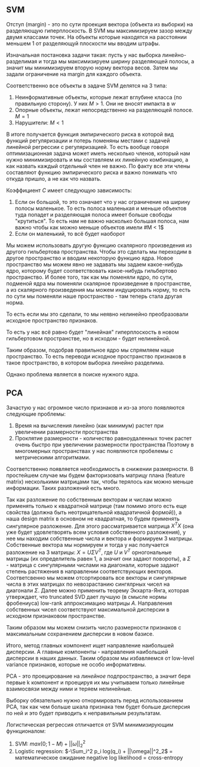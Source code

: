 ## SVM

Отступ (margin) - это по сути проекция вектора (объекта из выборки) на разделяющую гиперплоскость.
В SVM мы максимизируем зазор между двумя классами точек. На объекты которые находятся на расстоянии меньшем 1 от разделяющуй плоскости мы вводим штрафы. 

Изначальная постановка задачи такая: пусть у нас выборка линейно-разделимая и тогда мы максимизируем ширину разделяющей полосы, а значит мы минимизируем вторую норму вектора весов. Затем мы задали ограничение на margin для каждого объекта.

Соответственно все объекты в задаче SVM делятся на 3 типа:
1. Неинформативные объекты, которые лежат вглубине класса (по правильную сторону). У них $M > 1$. Они не вносят импакта в $w$
2. Опорные объекты, лежат непосредственно на разделяющей полосе. $M = 1$
3. Нарушители: $M < 1$

В итоге получается функция эмпирического риска в которой вид функций регуляризации и потерь поменяны местами с задачей линейной регрессии с регуляризацией. То есть вообще говоря оптимизационная задача может иметь несколько членов, который нам нужно минимизировать и мы составляем их линейную комбинацию, а как назвать каждый отдельный член не важно. По факту все эти члены составляют функцию эмпирического риска и важно понимать что откуда пришло, а не как что назвать.

Коэффициент $C$ имеет следующую зависимость:
1. Если он большой, то это означает что у нас ограничение на ширину полосы маленькое. То есть полоса маленькая и меньше объектов туда попадет и разделяющая полоса имеет больше свободы "крутиться". То есть нам не важно насколько большая полоса, нам важно чтобы как можно меньше объектов имели #M < 1$
2. Если он маленький, то всё будет наоборот

Мы можем использовать другую функцию скалярного произведения из другого гильбертова пространства. Чтобы это сделать мы переходим в другое пространство и вводим некоторую функцию ядра. Новое пространство мы можем явно не задавать мы задаем какое-нибудь ядро, которому будет соответствовать какое-нибудь гильбертово пространство. И более того, так как мы поменяли ядро, по сути, подменой ядра мы поменяли скалярное произведение в пространстве, а из скалярного произведения мы можем индуцировать норму, то есть по сути мы поменяли наше пространство - там теперь стала другая норма.

То есть если мы это сделали, то мы неявно нелинейно преобразовали исходное пространство признаков.

То есть у нас всё равно будет "линейная" гиперплоскость в новом гильбертовом пространстве, но в исходом - будет нелинейной.

Таким образом, подобрав правильное ядро мы спрямляем наше пространство. То есть переводи исходное пространство признаков в такое пространство, в котором выборка линейно разделима.

Однако проблема является в поиске нужного ядра. 

## PCA

Зачастую у нас огромное число признаков и из-за этого появляются следующие проблемы:
1. Время на вычисления линейно (как минимум) растет при увеличении размерности пространства
2. Проклятие размерности - количество равноудаленных точек растет очень быстро при увеличении размерности пространства
Поэтому в многомерных пространствах у нас появляются пробелемы с метрическими алгоритмами.

Соответственно появляется необходимость в снижении размерности.
В простейшем случае мы будем факторизовать матрицу плана (feature matrix) несколькими матрицами так, чтобы терялось как можно меньше информации.
Таких разложений есть много. 

Так как разложение по собственным векторам и числам можно применять только к квадратной матрице (там помимо этого есть еще свойства (должна быть неотрицательной квадратичной формой)), а наша design matrix в основном не квадратная, то будем применять сингулярное разложение.
Для этого рассматривается матрица $X^TX$ (она уже будет удовлетворять всем условия собственного разложения), у нее мы находим собственные числа и вектора и формируем 3 матрицы. Собственные вектора мы нормируем и тогда у нас получается разложение на 3 матрицы: $X = U \Sigma V^T$, где $U$ и $V^T$ орногональные матрицы (их определитель равен 1, а значит они задают повороты), а $\Sigma$ - матрица с сингулярными числами на диагонали, которые задают степень растяжения в направлении соответствующих векторов. 
Соответсвенно мы можем отсортировать все векторы и сингулярные числа в этих матрицах по невозрастанию сингялрных чисел на диагонали $\Sigma$. Далее можно применить теорему Экхарта-Янга, которая утверждает, что truncated SVD дает лучшую (в смысле нормы фробениуса) low-rank аппроксимацию матрицы $A$.
Направления собственных чисел соответствуют максимальной дисперсии в исходном признаковом пространстве.

Таким образом мы можем снизить число размерности признаков с максимальным сохранением дисперсии в новом базисе. 

Итого, метод главных компонент ищет направление наибольшей дисперсии. А главные компоненты - направления наибольшей дисперсии в наших данных.
Таким образом мы избавляемся от low-level variance признаков, которые не особо информативны.

PCA - это проецирование на *линейное* подпространство, а значит беря первые k компонент и проецируя их мы учитываем только линейные взаимосвязи между ними и теряем нелинейные. 

Выборку обязательно нужно отнормировать перед использованием PCA, так как чем больше шкала признака тем будет больше дисперсия по ней и это будет приводить к неправильным результатам.

Логистическая регрессия отличается от SVM минимизирующим функционалом:
1. SVM: $max(0; 1-M) + ||\omega||^2_2$  
2. Logistic regression: $-\Sum_i^2 p_i log(q_i) + ||\omega||^2_2$ = математическое ожидание negative log likelihood = cross-entropy